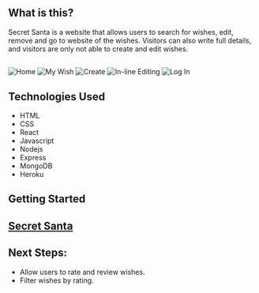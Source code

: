 ## What is this?

Secret Santa is a website that allows users to search for wishes, edit, remove and go to website of the wishes. Visitors can also write full details, and visitors are only not able to create and edit wishes. 

##

![Home](https://i.imgur.com/wKDnG9S.png)
![My Wish](https://i.imgur.com/YXsK9IT.png)
![Create](https://i.imgur.com/HxDaXwu.png)
![In-line Editing](https://i.imgur.com/5chFgbY.png)
![Log In](https://i.imgur.com/N4b8NrJ.png)

## Technologies Used
* HTML
* CSS
* React
* Javascript
* Nodejs
* Express
* MongoDB
* Heroku

## Getting Started

[Secret Santa](https://secret-santa1.herokuapp.com/)
---------------

## Next Steps:
- Allow users to rate and review wishes.
- Filter wishes by rating. 